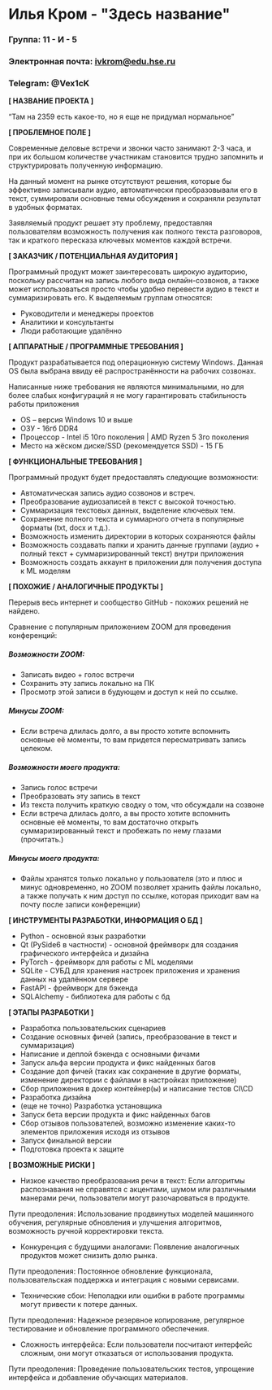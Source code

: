# Илья Кром - "Здесь название"

### Группа: 11 - И - 5
### Электронная почта: ivkrom@edu.hse.ru
### Telegram: @Vex1cK

**[ НАЗВАНИЕ ПРОЕКТА ]**

“Там на 2359 есть какое-то, но я еще не придумал нормальное”

**[ ПРОБЛЕМНОЕ ПОЛЕ ]**

Современные деловые встречи и звонки часто занимают 2-3 часа, и при их большом количестве участникам становится трудно запомнить и структурировать полученную информацию.

На данный момент на рынке отсутствуют решения, которые бы эффективно записывали аудио, автоматически преобразовывали его в текст, суммировали основные темы обсуждения и сохраняли результат в удобных форматах.

Заявляемый продукт решает эту проблему, предоставляя пользователям возможность получения как полного текста разговоров, так и краткого пересказа ключевых моментов каждой встречи.

**[ ЗАКАЗЧИК / ПОТЕНЦИАЛЬНАЯ АУДИТОРИЯ ]**

Программный продукт может заинтересовать широкую аудиторию, поскольку рассчитан на запись любого вида онлайн-созвонов, а также может использоваться просто чтобы удобно перевести аудио в текст и суммаризировать его. К выделяемым группам относятся:

* Руководители и менеджеры проектов
* Аналитики и консультанты
* Люди работающие удалённо

**[ АППАРАТНЫЕ / ПРОГРАММНЫЕ ТРЕБОВАНИЯ ]** 

Продукт разрабатывается под операционную систему Windows. Данная OS была выбрана ввиду её распространённости на рабочих созвонах. 

Написанные ниже требования не являются минимальными, но для более слабых конфигураций я не могу гарантировать стабильность работы приложения
* OS – версия Windows 10 и выше
* ОЗУ - 16гб DDR4
* Процессор - Intel i5 10го поколения  | AMD Ryzen 5 3го поколения
* Место на жёском диске/SSD (рекомендуется SSD) - 15 ГБ

**[ ФУНКЦИОНАЛЬНЫЕ ТРЕБОВАНИЯ ]**

Программный продукт будет предоставлять следующие возможности:
* Автоматическая запись аудио созвонов и встреч.
* Преобразование аудиозаписей в текст с высокой точностью.
* Суммаризация текстовых данных, выделение ключевых тем.
* Сохранение полного текста и суммарного отчета в популярные форматы (txt, docx и т.д.).
* Возможность изменить директории в которых сохраняются файлы
* Возможность создавать папки и хранить данные группами (аудио + полный текст + суммаризированный текст) внутри приложения
* Возможность создать аккаунт в приложении для получения доступа к ML моделям

**[ ПОХОЖИЕ / АНАЛОГИЧНЫЕ ПРОДУКТЫ ]**

Перерыв весь интернет и сообщество GitHub - похожих решений не найдено.

Сравнение с популярным приложением ZOOM для проведения конференций:


##### Возможности ZOOM:
 - Записать видео + голос встречи
 - Сохранить эту запись локально на ПК
 - Просмотр этой записи в будующем и доступ к ней по ссылке.

##### Минусы ZOOM:
 - Если встреча длилась долго, а вы просто хотите вспомнить основные её моменты, то вам придется пересматривать запись целеком.



##### Возможности моего продукта:
 - Запись голос встречи
 - Преобразовать эту запись в текст
 - Из текста получить краткую сводку о том, что обсуждали на созвоне
 - Если встреча длилась долго, а вы просто хотите вспомнить основные её моменты, то вам достаточно открыть суммаризированный текст и пробежать по нему глазами (прочитать.)

##### Минусы моего продукта:
 - Файлы хранятся только локально у пользователя (это и плюс и минус одновременно, но ZOOM позволяет хранить файлы локально, а также получать к ним доступ по ссылке, которая приходит вам на почту после записи конференции)

**[ ИНСТРУМЕНТЫ РАЗРАБОТКИ, ИНФОРМАЦИЯ О БД ]**

*   Python - основной язык разработки
*   Qt (PySide6 в частности) - основной фреймворк для создания графического интерфейса и дизайна
*   PyTorch - фреймворк для работы с ML моделями
*   SQLite - СУБД для хранения настроек приложения и хранения данных на удалённом сервере
*   FastAPI - фреймворк для бэкенда
*   SQLAlchemy - библиотека для работы с бд 

**[ ЭТАПЫ РАЗРАБОТКИ ]**

*	Разработка пользовательских сценариев
*	Создание основных фичей (запись, преобразование в текст и суммаризация)
* Написание и деплой бэкенда с основными фичами
*	Запуск альфа версии продукта и фикс найденных багов
*	Создание доп фичей (таких как сохранение в другие форматы, изменение директории с файлами в настройках приложение)
*   Сбор приложения в докер контейнер(ы) и написание тестов CI\CD
*	Разработка дизайна
*   (еще не точно) Разработка установщика
*	Запуск бета версии продукта и фикс найденных багов
*	Сбор отзывов пользователей, возможно изменение каких-то элементов приложения исходя из отзывов
*	Запуск финальной версии
*	Подготовка проекта к защите

**[ ВОЗМОЖНЫЕ РИСКИ ]**

*	Низкое качество преобразования речи в текст: Если алгоритмы распознавания не справятся с акцентами, шумом или различными манерами речи, пользователи могут разочароваться в продукте.

Пути преодоления: Использование продвинутых моделей машинного обучения, регулярные обновления и улучшения алгоритмов, возможность ручной корректировки текста.
*	Конкуренция с будущими аналогами: Появление аналогичных продуктов может снизить долю рынка.

Пути преодоления: Постоянное обновление функционала, пользовательская поддержка и интеграция с новыми сервисами.

*	Технические сбои: Неполадки или ошибки в работе программы могут привести к потере данных.

Пути преодоления: Надежное резервное копирование, регулярное тестирование и обновление программного обеспечения.
*	Сложность интерфейса: Если пользователи посчитают интерфейс сложным, они могут отказаться от использования продукта.

Пути преодоления: Проведение пользовательских тестов, упрощение интерфейса и добавление обучающих материалов.
